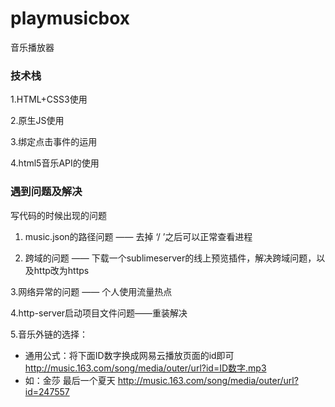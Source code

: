 # playmusicbox
音乐播放器

### 技术栈
1.HTML+CSS3使用

2.原生JS使用

3.绑定点击事件的运用

4.html5音乐API的使用

### 遇到问题及解决
写代码的时候出现的问题

1. music.json的路径问题   —— 去掉 ‘/ ’之后可以正常查看进程

2. 跨域的问题  —— 下载一个sublimeserver的线上预览插件，解决跨域问题，以及http改为https

3.网络异常的问题  —— 个人使用流量热点

4.http-server启动项目文件问题——重装解决

5.音乐外链的选择：
- 通用公式：将下面ID数字换成网易云播放页面的id即可
http://music.163.com/song/media/outer/url?id=ID数字.mp3  
- 如：金莎 最后一个夏天
http://music.163.com/song/media/outer/url?id=247557
